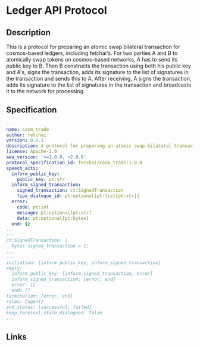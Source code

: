 # Ledger API Protocol

## Description

This is a protocol for preparing an atomic swap bilateral transaction for cosmos-based ledgers, including fetchai's. 
For two parties A and B to atomically swap tokens on cosmos-based networks, A has to send its public key to B.
Then B constructs the transaction using both his public key and A's, signs the transaction, adds its signature to the list of signatures in the transaction and sends this to A. 
After receiving, A signs the transaction, adds its signature to the list of signatures in the transaction and broadcasts it to the network for processing.

## Specification

```yaml
---
name: cosm_trade
author: fetchai
version: 0.2.1
description: A protocol for preparing an atomic swap bilateral transaction for cosmos-based ledgers, including fetchai's.
license: Apache-2.0
aea_version: '>=1.0.0, <2.0.0'
protocol_specification_id: fetchai/cosm_trade:1.0.0
speech_acts:
  inform_public_key:
    public_key: pt:str
  inform_signed_transaction:
    signed_transaction: ct:SignedTransaction
    fipa_dialogue_id: pt:optional[pt:list[pt:str]]
  error:
    code: pt:int
    message: pt:optional[pt:str]
    data: pt:optional[pt:bytes]
  end: {}
...
---
ct:SignedTransaction: |
  bytes signed_transaction = 1;
...
---
initiation: [inform_public_key, inform_signed_transaction]
reply:
  inform_public_key: [inform_signed_transaction, error]
  inform_signed_transaction: [error, end]
  error: []
  end: []
termination: [error, end]
roles: {agent}
end_states: [successful, failed]
keep_terminal_state_dialogues: false
...
```

## Links
